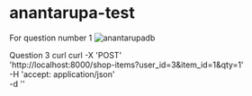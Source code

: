 # anantarupa-test
For question number 1
![anantarupadb](https://github.com/Hyrdie/anantarupa-test/assets/33867561/6ba2a7e3-1498-443c-a5d6-9b6629e23fc1)

Question 3 curl
curl -X 'POST' \
  'http://localhost:8000/shop-items?user_id=3&item_id=1&qty=1' \
  -H 'accept: application/json' \
  -d ''
